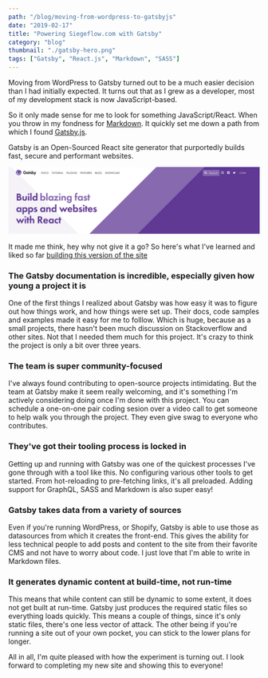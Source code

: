 ```yaml
---
path: "/blog/moving-from-wordpress-to-gatsbyjs"
date: "2019-02-17"
title: "Powering Siegeflow.com with Gatsby"
category: "blog"
thumbnail: "./gatsby-hero.png"
tags: ["Gatsby", "React.js", "Markdown", "SASS"]
---
```


Moving from WordPress to Gatsby turned out to be a much easier decision than I had initially expected. It turns out that as I grew as a developer, most of my development stack is now JavaScript-based. 

So it only made sense for me to look for something JavaScript/React. When you  throw in my fondness for [Markdown](https://en.wikipedia.org/wiki/Markdown). It quickly set me down a path from which I found [Gatsby.js](https://www.gatsbyjs.org/).

Gatsby is an Open-Sourced React site generator that purportedly builds fast, secure and performant websites.

![Gatsby's Home Page - Build Blazing Fast Websites](./gatsby-hero.png)

It made me think, hey why not give it a go? So here's what I've learned and liked so far [building this version of the site](https://github.com/shaunyap/siegeflowv4)

### The Gatsby documentation is incredible, especially given how young a project it is
One of the first things I realized about Gatsby was how easy it was to figure out how things work, and how things were set up. Their docs, code samples and examples made it easy for me to folllow. Which is huge, because as a small projects, there hasn't been much discussion on Stackoverflow and other sites. Not that I needed them much for this project. It's crazy to think the project is only a bit over three years.

### The team is super community-focused
I've always found contributing to open-source projects intimidating. But the team at Gatsby make it seem really welcoming, and it's something I'm actively considering doing once I'm done with this project. You can schedule a one-on-one pair coding sesion over a video call to get someone to help walk you through the project. They even give swag to everyone who contributes.

### They've got their tooling process is locked in
Getting up and running with Gatsby was one of the quickest processes I've gone through with a tool like this. No configuring various other tools to get started. From hot-reloading to pre-fetching links, it's all preloaded. Adding support for GraphQL, SASS and Markdown is also super easy!

### Gatsby takes data from a variety of sources
Even if you're running WordPress, or Shopify, Gatsby is able to use those as datasources from which it creates the front-end. This gives the ability for less technical people to add posts and content to the site from their favorite CMS and not have to worry about code. I just love that I'm able to write in Markdown files.

### It generates dynamic content at build-time, not run-time
This means that while content can still be dynamic to some extent, it does not get built at run-time. Gatsby just produces the required static files so everything loads quickly. This means a couple of things, since it's only static files, there's one less vector of attack. The other being if you're running a site out of your own pocket, you can stick to the lower plans for longer.

All in all, I'm quite pleased with how the experiment is turning out. I look forward to completing my new site and showing this to everyone!